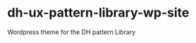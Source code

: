 dh-ux-pattern-library-wp-site
=============================

Wordpress theme for the DH pattern Library
